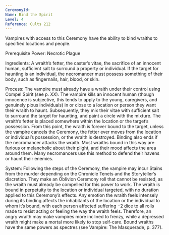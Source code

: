 ```yaml
---
CeremonyId: 
Name: Bind the Spirit
Level: 4
Reference: Cults 212
---
```

Vampires with access to this Ceremony have the ability to bind wraiths to specified locations and people. 

Prerequisite Power: Necrotic Plague 

Ingredients: A wraith’s fetter, the caster’s vitae, the sacrifice of an innocent human, sufficient salt to surround a property or individual. If the target for haunting is an individual, the necromancer must possess something of their body, such as fingernails, hair, blood, or skin. 

Process: The vampire must already have a wraith under their control using Compel Spirit (see p. XX). The vampire kills an innocent human (though innocence is subjective, this tends to apply to the young, caregivers, and genuinely pious individuals) in or close to a location or person they want their wraith to haunt. Subsequently, they mix their vitae with sufficient salt to surround the target for haunting, and paint a circle with the mixture. The wraith’s fetter is placed somewhere within the location or the target’s possession. From this point, the wraith is forever bound to the target, unless the vampire cancels the Ceremony, the fetter ever moves from the location or individual’s possession, or the wraith is destroyed. Binding also ends if the necromancer attacks the wraith. Most wraiths bound in this way are furious or melancholic about their plight, and their mood affects the area around them. Many necromancers use this method to defend their havens or haunt their enemies. 

System: Following the steps of the Ceremony, the vampire may incur Stains from the murder depending on the Chronicle Tenets and the Storyteller’s discretion. They make an Oblivion Ceremony roll that cannot be resisted, as the wraith must already be compelled for this power to work. The wraith is bound in perpetuity to the location or individual targeted, with no duration applied to this Ceremony’s effects. Any emotion the wraith feels intensely during its binding affects the inhabitants of the location or the individual to whom it’s bound, with each person affected suffering −2 dice to all rolls made to resist acting or feeling the way the wraith feels. Therefore, an angry wraith may make vampires more inclined to frenzy, while a depressed wraith might make a mortal more likely to stop self-care. Bound wraiths have the same powers as spectres (see Vampire: The Masquerade, p. 377).